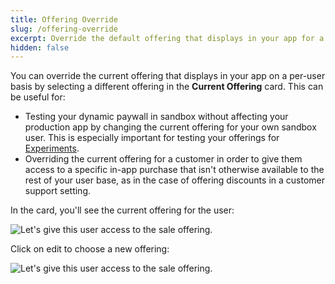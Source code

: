 ```yaml
---
title: Offering Override
slug: /offering-override
excerpt: Override the default offering that displays in your app for a given customer
hidden: false
---
```


You can override the current offering that displays in your app on a per-user basis by selecting a different offering in the **Current Offering** card. This can be useful for:

- Testing your dynamic paywall in sandbox without affecting your production app by changing the current offering for your own sandbox user. This is especially important for testing your offerings for [Experiments](/experiments-v1).
- Overriding the current offering for a customer in order to give them access to a specific in-app purchase that isn't otherwise available to the rest of your user base, as in the case of offering discounts in a customer support setting.

In the card, you'll see the current offering for the user:

![Let's give this user access to the sale offering.](https://files.readme.io/7082b16-Screen_Shot_2020-07-30_at_12.56.07_PM.png)

Click on edit to choose a new offering:

![Let's give this user access to the sale offering.](https://files.readme.io/7082b16-Screen_Shot_2020-07-30_at_12.56.07_PM.png)
